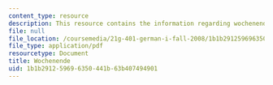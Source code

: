 ```yaml
---
content_type: resource
description: This resource contains the information regarding wochenende.
file: null
file_location: /coursemedia/21g-401-german-i-fall-2008/1b1b291259696350441b63b407494901_MIT21G_401F08_wochen.pdf
file_type: application/pdf
resourcetype: Document
title: Wochenende
uid: 1b1b2912-5969-6350-441b-63b407494901
---
```

